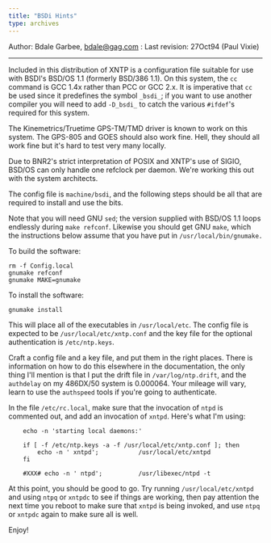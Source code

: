 ```yaml
---
title: "BSDi Hints"
type: archives
---
```


Author:		Bdale Garbee, bdale@gag.com
: Last revision:	27Oct94 (Paul Vixie)

* * *

Included in this distribution of XNTP is a configuration file suitable for use with BSDI's BSD/OS 1.1 (formerly BSD/386 1.1).  On this system, the `cc` command is GCC 1.4x rather than PCC or GCC 2.x.  It is imperative that `cc` be used since it predefines the symbol <code>\_bsdi\_</code>; if you want to
use another compiler you will need to add <code>-D\_bsdi\_</code> to catch the various `#ifdef`'s required for this system.

The Kinemetrics/Truetime GPS-TM/TMD driver is known to work on this system. The GPS-805 and GOES should also work fine.  Hell, they should all work fine but it's hard to test very many locally.

Due to BNR2's strict interpretation of POSIX and XNTP's use of SIGIO, BSD/OS can only handle one refclock per daemon.  We're working this out with the system architects.

The config file is `machine/bsdi`, and the following steps should be all that are required to install and use the bits.

Note that you will need GNU `sed`; the version supplied with BSD/OS 1.1 loops endlessly during `make refconf`.  Likewise you should get GNU `make`, which the instructions below assume that you have put in `/usr/local/bin/gnumake.`

To build the software:

	rm -f Config.local
	gnumake refconf
	gnumake MAKE=gnumake

To install the software:

	gnumake install

This will place all of the executables in `/usr/local/etc`.  The config file is expected to be `/usr/local/etc/xntp.conf` and the key file for the optional authentication is `/etc/ntp.keys`.

Craft a config file and a key file, and put them in the right places. There is information on how to do this elsewhere in the documentation, the only thing I'll mention is that I put the drift file in
`/var/log/ntp.drift`, and the `authdelay` on my 486DX/50 system is 0.000064.  Your mileage will vary, learn to use the `authspeed` tools if you're going to authenticate.

In the file `/etc/rc.local`, make sure that the invocation of `ntpd` is commented out, and add an invocation of `xntpd`.  Here's what I'm using:

		echo -n 'starting local daemons:'

		if [ -f /etc/ntp.keys -a -f /usr/local/etc/xntp.conf ]; then
		    echo -n ' xntpd';           /usr/local/etc/xntpd
		fi

		#XXX# echo -n ' ntpd';          /usr/libexec/ntpd -t

At this point, you should be good to go.  Try running `/usr/local/etc/xntpd` and using `ntpq` or `xntpdc` to see if things are working, then pay attention the next time you reboot to make sure that `xntpd` is being invoked, and use `ntpq` or `xntpdc` again to make sure all is well.

Enjoy!